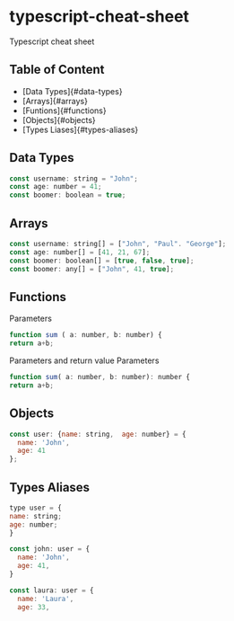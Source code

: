 # typescript-cheat-sheet
Typescript cheat sheet
## Table of Content
* [Data Types]{#data-types}
* [Arrays]{#arrays}
* [Funtions]{#functions}
* [Objects]{#objects}
* [Types Liases]{#types-aliases}

## Data Types
```javascript   
const username: string = "John";   
const age: number = 41;   
const boomer: boolean = true;
```

## Arrays
```javascript   
const username: string[] = ["John", "Paul". "George"];   
const age: number[] = [41, 21, 67];   
const boomer: boolean[] = [true, false, true];
const boomer: any[] = ["John", 41, true];
```

## Functions
Parameters
```javascript   
function sum ( a: number, b: number) {
return a+b;
```

Parameters and return value
Parameters
```javascript   
function sum( a: number, b: number): number {
return a+b;
```

## Objects
```javascript    
const user: {name: string,  age: number} = {
  name: 'John',   
  age: 41
};
```

## Types Aliases
```javascript   
type user = {
name: string;
age: number;
}

const john: user = {
  name: 'John',
  age: 41,
}

const laura: user = {
  name: 'Laura',
  age: 33,
```


<!-- ## Data Types
```javascript

``` -->
